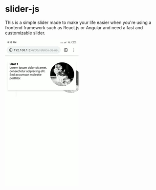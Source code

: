 # slider-js

This is a simple slider made to make your life easier when you're using a frontend framework such as React.js or Angular and need a fast and customizable slider.

![](slide.gif)
